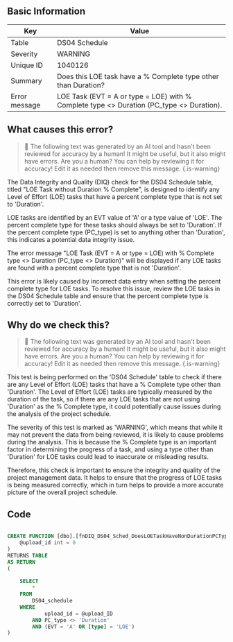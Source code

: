 ## Basic Information
| Key         | Value          |
|-------------|----------------|
| Table       | DS04 Schedule |
| Severity    | WARNING |
| Unique ID   | 1040126   |
| Summary     | Does this LOE task have a % Complete type other than Duration? |
| Error message | LOE Task (EVT = A or type = LOE) with % Complete type <> Duration (PC_type <> Duration). |

## What causes this error?

> :robot: The following text was generated by an AI tool and hasn't been reviewed for accuracy by a human! It might be useful, but it also might have errors. Are you a human? You can help by reviewing it for accuracy! Edit it as needed then remove this message.
{.is-warning}

The Data Integrity and Quality (DIQ) check for the DS04 Schedule table, titled "LOE Task without Duration % Complete", is designed to identify any Level of Effort (LOE) tasks that have a percent complete type that is not set to 'Duration'. 

LOE tasks are identified by an EVT value of 'A' or a type value of 'LOE'. The percent complete type for these tasks should always be set to 'Duration'. If the percent complete type (PC_type) is set to anything other than 'Duration', this indicates a potential data integrity issue.

The error message "LOE Task (EVT = A or type = LOE) with % Complete type <> Duration (PC_type <> Duration)" will be displayed if any LOE tasks are found with a percent complete type that is not 'Duration'. 

This error is likely caused by incorrect data entry when setting the percent complete type for LOE tasks. To resolve this issue, review the LOE tasks in the DS04 Schedule table and ensure that the percent complete type is correctly set to 'Duration'.
## Why do we check this?

> :robot: The following text was generated by an AI tool and hasn't been reviewed for accuracy by a human! It might be useful, but it also might have errors. Are you a human? You can help by reviewing it for accuracy! Edit it as needed then remove this message.
{.is-warning}

This test is being performed on the 'DS04 Schedule' table to check if there are any Level of Effort (LOE) tasks that have a % Complete type other than 'Duration'. The Level of Effort (LOE) tasks are typically measured by the duration of the task, so if there are any LOE tasks that are not using 'Duration' as the % Complete type, it could potentially cause issues during the analysis of the project schedule.

The severity of this test is marked as 'WARNING', which means that while it may not prevent the data from being reviewed, it is likely to cause problems during the analysis. This is because the % Complete type is an important factor in determining the progress of a task, and using a type other than 'Duration' for LOE tasks could lead to inaccurate or misleading results.

Therefore, this check is important to ensure the integrity and quality of the project management data. It helps to ensure that the progress of LOE tasks is being measured correctly, which in turn helps to provide a more accurate picture of the overall project schedule.
## Code

```sql

CREATE FUNCTION [dbo].[fnDIQ_DS04_Sched_DoesLOETaskHaveNonDurationPCType] (
	@upload_id int = 0
)
RETURNS TABLE
AS RETURN
(
	
	SELECT
		*
	FROM
		DS04_schedule
	WHERE
			upload_id = @upload_ID
		AND PC_type <> 'Duration'
		AND (EVT = 'A' OR [type] = 'LOE')
)
```
